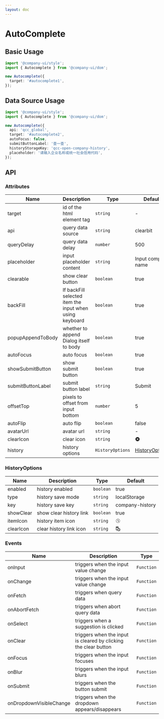 ```yaml
---
layout: doc
---
```


<el-backtop></el-backtop>

# AutoComplete

<script setup lang="ts">
import { onMounted } from 'vue';
import '@company-ui/style';
import { Autocomplete } from '@company-ui/dom';

onMounted(() => {
  new Autocomplete({
    target: '#autocomplete1'
  });
  new Autocomplete({
    api: 'qcc_global',
    target: '#autocomplete2',
    autoFocus: false,
    submitButtonLabel: '查一查',
    historyStorageKey: 'qcc-open-company-history',
    placeholder: '请输入企业名称或统一社会信用代码'
  });
})
</script>

## Basic Usage

<div id="autocomplete1"></div>

```ts
import '@company-ui/style';
import { Autocomplete } from '@company-ui/dom';

new Autocomplete({
  target: '#autocomplete1',
});
```

## Data Source Usage

<div id="autocomplete2"></div>

```ts
import '@company-ui/style';
import { Autocomplete } from '@company-ui/dom';

new Autocomplete({
  api: 'qcc_global',
  target: '#autocomplete2',
  autoFocus: false,
  submitButtonLabel: '查一查',
  historyStorageKey: 'qcc-open-company-history',
  placeholder: '请输入企业名称或统一社会信用代码',
});
```

## API

### Attributes

| Name | Description | Type | Default |
| --- | --- | --- | --- |
| target | id of the html element tag | `string` | - |
| api | query data source | `string` | clearbit |
| queryDelay | query data delay | `number` | 500 |
| placeholder | input placeholder content | `string` | Input company name |
| clearable | show clear button | `boolean` | true |
| backFill | If backFill selected item the input when using keyboard | `boolean` | true |
| popupAppendToBody | whether to append Dialog itself to body | `boolean` | true |
| autoFocus | auto focus | `boolean` | true |
| showSubmitButton | show submit button | `boolean` | true |
| submitButtonLabel | submit button label | `string` | Submit |
| offsetTop | pixels to offset from input bottom | `number` | 5 |
| autoFlip | auto flip | `boolean` | false |
| avatarUrl | avatar url | `string` | - |
| clearIcon | clear icon | `string` | <svg xmlns="http://www.w3.org/2000/svg" width="16" height="16" viewBox="0 0 24 24"><path fill="currentColor" d="M12 2C6.47 2 2 6.47 2 12s4.47 10 10 10s10-4.47 10-10S17.53 2 12 2zm5 13.59L15.59 17L12 13.41L8.41 17L7 15.59L10.59 12L7 8.41L8.41 7L12 10.59L15.59 7L17 8.41L13.41 12L17 15.59z"/></svg> |
| history | history options | `HistoryOptions` | [HistoryOptions](#historyoptions) |

### HistoryOptions

| Name | Description | Type | Default |
| --- | --- | --- | --- |
| enabled | history enabled | `boolean` | true |
| type | history save mode | `string` | localStorage |
| key | history save key | `string` | company-history |
| showClear | show clear history link | `boolean` | true |
| itemIcon | history item icon | `string` | <svg xmlns="http://www.w3.org/2000/svg" width="16" height="16" viewBox="0 0 24 24"><path fill="currentColor" d="m15.1 19.37l1 1.74c-.96.44-2.01.73-3.1.84v-2.02c.74-.09 1.44-.28 2.1-.56zM4.07 13H2.05c.11 1.1.4 2.14.84 3.1l1.74-1c-.28-.66-.47-1.36-.56-2.1zM15.1 4.63l1-1.74c-.96-.44-2-.73-3.1-.84v2.02c.74.09 1.44.28 2.1.56zM19.93 11h2.02c-.11-1.1-.4-2.14-.84-3.1l-1.74 1c.28.66.47 1.36.56 2.1zM8.9 19.37l-1 1.74c.96.44 2.01.73 3.1.84v-2.02c-.74-.09-1.44-.28-2.1-.56zM11 4.07V2.05c-1.1.11-2.14.4-3.1.84l1 1.74c.66-.28 1.36-.47 2.1-.56zm7.36 3.1l1.74-1.01c-.63-.87-1.4-1.64-2.27-2.27l-1.01 1.74c.59.45 1.1.96 1.54 1.54zM4.63 8.9l-1.74-1c-.44.96-.73 2-.84 3.1h2.02c.09-.74.28-1.44.56-2.1zm15.3 4.1c-.09.74-.28 1.44-.56 2.1l1.74 1c.44-.96.73-2.01.84-3.1h-2.02zm-3.1 5.36l1.01 1.74c.87-.63 1.64-1.4 2.27-2.27l-1.74-1.01c-.45.59-.96 1.1-1.54 1.54zM7.17 5.64l-1-1.75c-.88.64-1.64 1.4-2.27 2.28l1.74 1.01a7.7 7.7 0 0 1 1.53-1.54zM5.64 16.83l-1.74 1c.63.87 1.4 1.64 2.27 2.27l1.01-1.74a7.7 7.7 0 0 1-1.54-1.53zM13 7h-2v5.41l4.29 4.29l1.41-1.41l-3.7-3.7V7z"/></svg> |
| clearIcon | clear history link icon | `string` | <svg xmlns="http://www.w3.org/2000/svg" width="16" height="16" viewBox="0 0 24 24"><path fill="currentColor" d="M15 2h-3.5l-1-1h-5l-1 1H1v2h14zm1 7c-.7 0-1.37.1-2 .29V5H2v12c0 1.1.9 2 2 2h5.68A6.999 6.999 0 0 0 23 16c0-3.87-3.13-7-7-7zm-7 7c0 .34.03.67.08 1H4V7h8v3.26c-1.81 1.27-3 3.36-3 5.74zm7 5c-2.76 0-5-2.24-5-5s2.24-5 5-5s5 2.24 5 5s-2.24 5-5 5z"/><path fill="currentColor" d="M16.5 12H15v5l3.6 2.1l.8-1.2l-2.9-1.7z"/></svg> |

### Events

| Name | Description | Type |
| --- | --- | --- |
| onInput | triggers when the input value change | `Function` |
| onChange | triggers when the input value change | `Function` |
| onFetch | triggers when query data | `Function` |
| onAbortFetch | triggers when abort query data | `Function` |
| onSelect | triggers when a suggestion is clicked | `Function` |
| onClear | triggers when the input is cleared by clicking the clear button | `Function` |
| onFocus | triggers when the input focuses | `Function` |
| onBlur | triggers when the input blurs | `Function` |
| onSubmit | triggers when the button submit | `Function` |
| onDropdownVisibleChange | triggers when the dropdown appears/disappears | `Function` |
